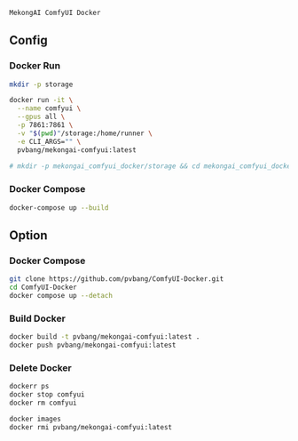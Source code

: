 ```bash
MekongAI ComfyUI Docker
```


## Config
### Docker Run
```bash
mkdir -p storage

docker run -it \
  --name comfyui \
  --gpus all \
  -p 7861:7861 \
  -v "$(pwd)"/storage:/home/runner \
  -e CLI_ARGS="" \
  pvbang/mekongai-comfyui:latest
  
# mkdir -p mekongai_comfyui_docker/storage && cd mekongai_comfyui_docker && docker run -it --name comfyui --gpus all -p 7861:7861 -v "$(pwd)"/storage:/home/runner -e CLI_ARGS="" pvbang/mekongai-comfyui:latest
```


### Docker Compose
```bash
docker-compose up --build
```


## Option
### Docker Compose
```bash
git clone https://github.com/pvbang/ComfyUI-Docker.git
cd ComfyUI-Docker
docker compose up --detach
```


### Build Docker
```bash
docker build -t pvbang/mekongai-comfyui:latest .
docker push pvbang/mekongai-comfyui:latest
```


### Delete Docker
```bash
dockerr ps
docker stop comfyui
docker rm comfyui

docker images
docker rmi pvbang/mekongai-comfyui:latest
```
